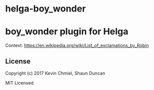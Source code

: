 # helga-boy_wonder
boy_wonder plugin for Helga
===========================

Context: https://en.wikipedia.org/wiki/List_of_exclamations_by_Robin

License
-------

Copyright (c) 2017 Kevin Chmiel, Shaun Duncan

MIT Licensed

